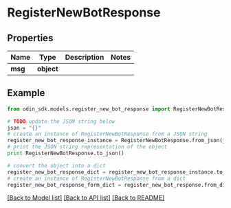 # RegisterNewBotResponse


## Properties

Name | Type | Description | Notes
------------ | ------------- | ------------- | -------------
**msg** | **object** |  | 

## Example

```python
from odin_sdk.models.register_new_bot_response import RegisterNewBotResponse

# TODO update the JSON string below
json = "{}"
# create an instance of RegisterNewBotResponse from a JSON string
register_new_bot_response_instance = RegisterNewBotResponse.from_json(json)
# print the JSON string representation of the object
print RegisterNewBotResponse.to_json()

# convert the object into a dict
register_new_bot_response_dict = register_new_bot_response_instance.to_dict()
# create an instance of RegisterNewBotResponse from a dict
register_new_bot_response_form_dict = register_new_bot_response.from_dict(register_new_bot_response_dict)
```
[[Back to Model list]](../README.md#documentation-for-models) [[Back to API list]](../README.md#documentation-for-api-endpoints) [[Back to README]](../README.md)


